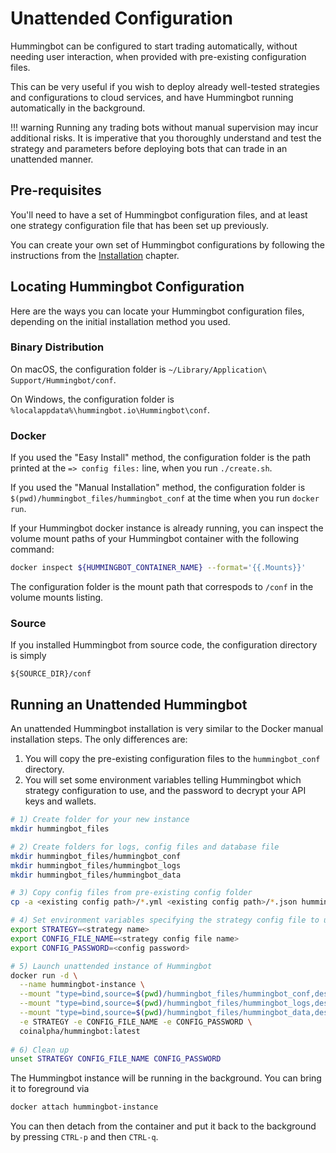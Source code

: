 # Unattended Configuration

Hummingbot can be configured to start trading automatically, without needing user interaction, when provided with pre-existing configuration files.

This can be very useful if you wish to deploy already well-tested strategies and configurations to cloud services, and have Hummingbot running automatically in the background.

!!! warning
    Running any trading bots without manual supervision may incur additional risks. It is imperative that you thoroughly understand and test the strategy and parameters before deploying bots that can trade in an unattended manner.

## Pre-requisites

You'll need to have a set of Hummingbot configuration files, and at least one strategy configuration file that has been set up previously.

You can create your own set of Hummingbot configurations by following the instructions from the [Installation](/installation/) chapter.

## Locating Hummingbot Configuration

Here are the ways you can locate your Hummingbot configuration files, depending on the initial installation method you used.

### Binary Distribution

On macOS, the configuration folder is `~/Library/Application\ Support/Hummingbot/conf`.

On Windows, the configuration folder is `%localappdata%\hummingbot.io\Hummingbot\conf`.

### Docker

If you used the "Easy Install" method, the configuration folder is the path printed at the `=> config files:` line, when you run `./create.sh`.

If you used the "Manual Installation" method, the configuration folder is `$(pwd)/hummingbot_files/hummingbot_conf` at the time when you run `docker run`.

If your Hummingbot docker instance is already running, you can inspect the volume mount paths of your Hummingbot container with the following command:

```bash
docker inspect ${HUMMINGBOT_CONTAINER_NAME} --format='{{.Mounts}}'
```

The configuration folder is the mount path that correspods to `/conf` in the volume mounts listing.

### Source

If you installed Hummingbot from source code, the configuration directory is simply

`${SOURCE_DIR}/conf`

## Running an Unattended Hummingbot

An unattended Hummingbot installation is very similar to the Docker manual installation steps. The only differences are:

 1. You will copy the pre-existing configuration files to the `hummingbot_conf` directory.
 2. You will set some environment variables telling Hummingbot which strategy configuration to use, and the password to decrypt your API keys and wallets.

```bash
# 1) Create folder for your new instance
mkdir hummingbot_files

# 2) Create folders for logs, config files and database file
mkdir hummingbot_files/hummingbot_conf
mkdir hummingbot_files/hummingbot_logs
mkdir hummingbot_files/hummingbot_data

# 3) Copy config files from pre-existing config folder
cp -a <existing config path>/*.yml <existing config path>/*.json hummingbot_files/hummingbot_conf/

# 4) Set environment variables specifying the strategy config file to use, and the decryption password
export STRATEGY=<strategy name>
export CONFIG_FILE_NAME=<strategy config file name>
export CONFIG_PASSWORD=<config password>

# 5) Launch unattended instance of Hummingbot
docker run -d \
  --name hummingbot-instance \
  --mount "type=bind,source=$(pwd)/hummingbot_files/hummingbot_conf,destination=/conf/" \
  --mount "type=bind,source=$(pwd)/hummingbot_files/hummingbot_logs,destination=/logs/" \
  --mount "type=bind,source=$(pwd)/hummingbot_files/hummingbot_data,destination=/data/" \
  -e STRATEGY -e CONFIG_FILE_NAME -e CONFIG_PASSWORD \
  coinalpha/hummingbot:latest
  
# 6) Clean up
unset STRATEGY CONFIG_FILE_NAME CONFIG_PASSWORD
```

The Hummingbot instance will be running in the background. You can bring it to foreground via

```bash
docker attach hummingbot-instance
```

You can then detach from the container and put it back to the background by pressing `CTRL-p` and then `CTRL-q`.